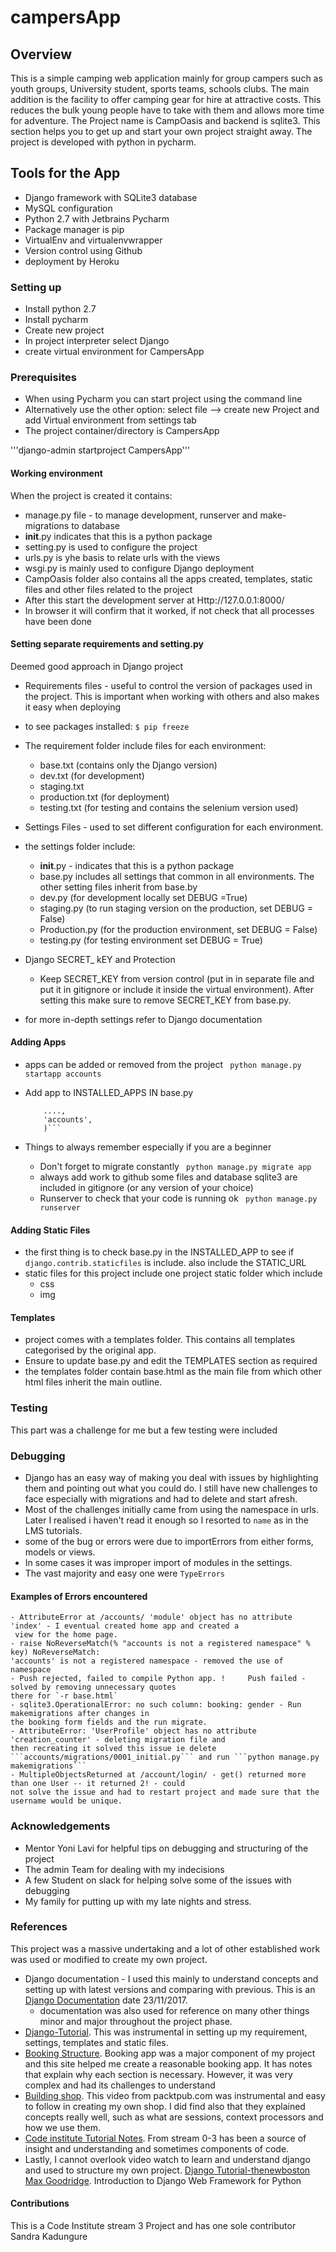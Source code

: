 # campersApp
## Overview
This is a simple camping web application mainly for group campers such as youth groups, University student, sports teams,
schools clubs. The main addition is the facility to offer camping gear for hire at attractive costs. This reduces the
bulk young people have to take with them and allows more time for adventure. The Project name is CampOasis and backend is
sqlite3. This section helps you to get up and start your own project straight away. The project is developed with
python in pycharm.

## Tools for the App
* Django framework with SQLite3 database
* MySQL configuration
* Python 2.7 with Jetbrains Pycharm
* Package manager is pip
* VirtualEnv and virtualenvwrapper
* Version control using Github
* deployment by Heroku

### Setting up
* Install python 2.7
* Install pycharm
* Create new project
* In project interpreter select Django
* create virtual environment for CampersApp

### Prerequisites
* When using Pycharm you can start project using the command line
* Alternatively use the other option: select file --> create new Project and add Virtual environment from settings tab
* The project container/directory is CampersApp

'''django-admin startproject CampersApp'''

#### Working environment
When the project is created it contains:
* manage.py file - to manage development, runserver and make-migrations to database
* __init__.py indicates that this is a python package
* setting.py is used to configure the project
* urls.py is yhe basis to relate urls with the views
* wsgi.py is mainly used to configure Django deployment
* CampOasis folder also contains all the apps created, templates, static files and other files related to the project
* After this start the development server at Http://127.0.0.1:8000/
* In browser it will confirm that it worked, if not check that all processes have been done

#### Setting separate requirements and setting.py
Deemed good approach in Django project
* Requirements files - useful to control the version of packages used in the project. This is important when working
with others and also makes it easy when deploying
* to see packages installed:
```$ pip freeze ```
* The requirement folder include files for each environment:
    - base.txt (contains only the Django version)
    - dev.txt (for development)
    - staging.txt
    - production.txt (for deployment)
    - testing.txt (for testing and contains the selenium version used)

* Settings Files - used to set different configuration for each environment.
* the settings folder include:
    - __init__.py - indicates that this is a python package
    - base.py includes all settings that common in all environments. The other setting files inherit from base.by
    - dev.py (for development locally set DEBUG =True)
    - staging.py (to run staging version on the production, set DEBUG = False)
    - Production.py (for the production environment, set DEBUG = False)
    - testing.py  (for testing environment set DEBUG = True)

* Django SECRET_ kEY and Protection
    - Keep SECRET_KEY from version control (put in in separate file and put it in gitignore or include it inside
    the virtual environment). After setting this make sure to remove SECRET_KEY from base.py.

* for more in-depth settings refer to Django documentation

#### Adding Apps
* apps can be added or removed from the project
    ``` python manage.py startapp accounts```

* Add app to INSTALLED_APPS IN base.py
    ``` INSTALLED_APPS = (
        ....,
        'accounts',
        )```

* Things to always remember especially if you are a beginner
    - Don't forget to migrate constantly ``` python manage.py migrate app```
    - always add work to github some files and database sqlite3 are included in gitignore (or any version of your choice)
    - Runserver to check that your code is running ok ``` python manage.py runserver```

#### Adding Static Files
* the first thing is to check base.py in the INSTALLED_APP to see if ```django.contrib.staticfiles``` is include.
also include the STATIC_URL
* static files for this project include one project static folder which include
    - css
    - img

#### Templates
* project comes with a templates folder. This contains all templates categorised by the original app.
* Ensure to update base.py and edit the TEMPLATES section as required
* the templates folder contain base.html as the main file from which other html files inherit the main outline.

### Testing
This part was a challenge for me but a few testing were included

### Debugging
* Django has an easy way of making you deal with issues by highlighting them and pointing out what you could do.
I still have new challenges to face especially with migrations and had to delete and start afresh.
* Most of the challenges initially came from using the namespace in urls. Later I realised i haven't read it enough
so I resorted  to ```name```  as in the LMS tutorials.
* some of the bug or errors were due to importErrors from either forms, models or views.
* In some cases it was improper import of modules in the settings.
* The vast majority and easy one were ```TypeErrors```

#### Examples of Errors encountered
    - AttributeError at /accounts/ 'module' object has no attribute 'index' - I eventual created home app and created a
     view for the home page.
    - raise NoReverseMatch(% "accounts is not a registered namespace" % key) NoReverseMatch:
    'accounts' is not a registered namespace - removed the use of namespace
    - Push rejected, failed to compile Python app. !     Push failed - solved by removing unnecessary quotes
    there for `-r base.html`
    - sqlite3.OperationalError: no such column: booking: gender - Run makemigrations after changes in
    the booking form fields and the run migrate.
    - AttributeError: 'UserProfile' object has no attribute 'creation_counter' - deleting migration file and
    then recreating it solved this issue ie delete ```accounts/migrations/0001_initial.py``` and run ```python manage.py
    makemigrations```
    - MultipleObjectsReturned at /account/login/ - get() returned more than one User -- it returned 2! - could
    not solve the issue and had to restart project and made sure that the username would be unique.


### Acknowledgements
* Mentor Yoni Lavi for helpful tips on debugging and structuring of the project
* The admin Team for dealing with my indecisions
* A few Student on slack for helping solve some of the issues with debugging
* My family for putting up with my late nights and stress.

### References
This project was a massive undertaking and a lot of other established work was used  or modified to create my own project.
* Django documentation - I used this mainly to understand concepts and setting up with latest versions and
comparing with previous.
    This is an [Django Documentation](https://docs.djangoproject.com/en/2.0/topics/migrations/) date 23/11/2017.
    - documentation was also used for reference on many other things minor and major throughout the project phase.
* [Django-Tutorial](http://www.marinamele.com/taskbuster-django-tutorial/). This was instrumental in setting up
my requirement, settings, templates and static files.
* [Booking Structure](https://github.com/bitlabstudio/django-booking/tree/master/booking). Booking app was a
major component of my project and this site helped me create a reasonable booking app. It has notes that explain
why each section is necessary. However, it was very complex and had its challenges to understand
* [Building shop](https://www.youtube.com/watch?v=jZ3DhppbUnM&t=14s). This video from packtpub.com was instrumental
and easy to follow in creating my own shop. I did find also that they explained concepts really well,
such as what are sessions, context processors and how we use them.
* [Code institute Tutorial Notes](http://lms.codeinstitute.net/course-status/). From stream 0-3 has been a source of
insight and understanding and sometimes components of code.
* Lastly, I cannot overlook video watch to learn and understand django and used to structure my own project.
    [Django Tutorial-thenewboston](https://www.youtube.com/watch?v=qgGIqRFvFFk&list=PL6gx4Cwl9DGBlmzzFcLgDhKTTfNLfX1IK)
    [Max Goodridge](https://www.youtube.com/watch?v=Fc2O3_2kax8&list=PLw02n0FEB3E3VSHjyYMcFadtQORvl1Ssj).
    Introduction to Django Web Framework for Python

#### Contributions
This is a Code Institute stream 3 Project and has one sole contributor
Sandra Kadungure
